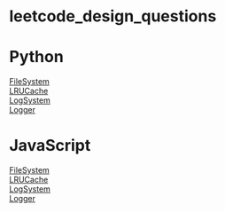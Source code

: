 # leetcode_design_questions

# Python
[FileSystem](https://github.com/TalRodin/leetcode_design/blob/master/FileSystem.py)<br/>
[LRUCache](https://github.com/TalRodin/leetcode_design/blob/master/LRUCache.py)<br/>
[LogSystem](https://github.com/TalRodin/leetcode_design/blob/master/LogSystem.py)<br/>
[Logger](https://github.com/TalRodin/leetcode_design/blob/master/Logger.py)<br/>


# JavaScript
[FileSystem](https://github.com/TalRodin/leetcode_design/blob/master/FileSystem.js)<br/>
[LRUCache](https://github.com/TalRodin/leetcode_design/blob/master/LRUCache.js)<br/>
[LogSystem](https://github.com/TalRodin/leetcode_design/blob/master/LogSystem.js)<br/>
[Logger](https://github.com/TalRodin/leetcode_design/blob/master/Logger.js)<br/>
